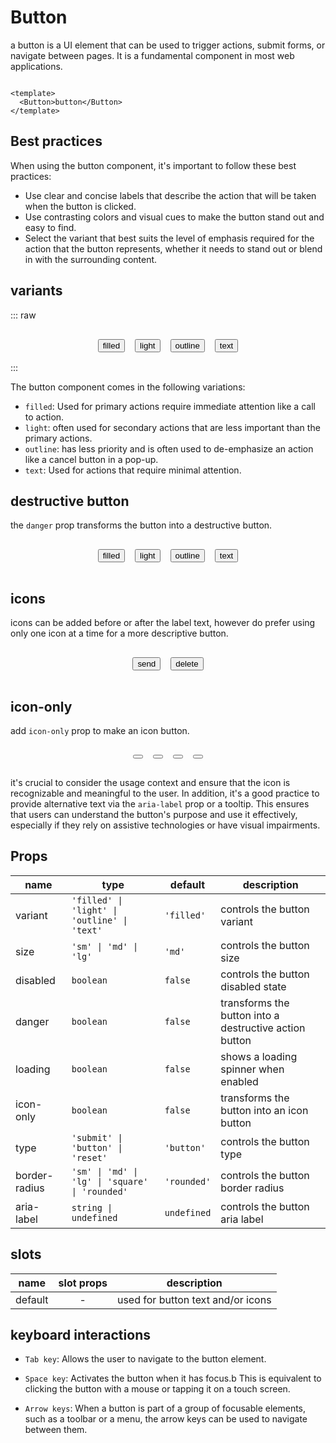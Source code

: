 <script lang="ts" setup>
import {ref} from 'vue'
import { Button, Demo } from '@vex-ui/core'
import {TrashIcon, PaperAirplaneIcon, UserIcon, HomeIcon} from '@heroicons/vue/24/solid'

function getCode(state: any) {
  const params = Object.keys(state)
    .map((key) => `${key}="${state[key]?.label || state[key]}"`)
    .join('\n')

  const _code = `
  <Button ${params} >
    button
  </Button>
  `
  code.value = _code

  return _code
}

const code = ref()

const controls = [
  {
    label: 'variant',
    options: [
      {
        label: 'filled',
        value: 'filled',
      },
      {
        label: 'light',
        value: 'light',
      },
      {
        label: 'outline',
        value: 'outline',
      },
      {
        label: 'text',
        value: 'text',
      },
    ],
    controlType: 'Select',
    default: {
      label: 'filled',
      value: 'filled',
    },
  },

  {
    label: 'size',
    options: [
      {
        label: 'sm',
        value: 'sm',
      },
      {
        label: 'md',
        value: 'md',
      },
      {
        label: 'lg',
        value: 'lg',
      },
    ],
    controlType: 'Select',
    default: {
      label: 'md',
      value: 'md',
    },
  },
  {
    label: 'danger',
    controlType: 'Switch',
    default: false,
  },
  {
    label: 'loading',
    controlType: 'Switch',
    default: false,
  },
  {
    label: 'disabled',
    controlType: 'Switch',
    default: false,
  },
]
</script>

# Button

a button is a UI element that can be used to trigger actions, submit forms, or navigate between pages. It is a fundamental component in most web applications.

<Demo :controls="controls">
  <template #window="{ state }">
    <Button
      :danger="state.danger"
      :size="state.size.value"
      :variant="state.variant.value"
      :loading="state.loading"
      :disabled="state.disabled"
      >button</Button
    >
  </template>

<!-- <template #code="{ state }"> <div class="overflow-x-auto">{{ getCode(state) }}</div></template> -->
</Demo>

```ts-vue

<template>
  <Button>button</Button>
</template>

```

## Best practices

When using the button component, it's important to follow these best practices:

- Use clear and concise labels that describe the action that will be taken when the button is clicked.
- Use contrasting colors and visual cues to make the button stand out and easy to find.
- Select the variant that best suits the level of emphasis required for the action that the button represents, whether it needs to stand out or blend in with the surrounding content.

## variants

::: raw

<div class="demo-container">
  <div class="row">
    <Button variant="filled">filled</Button>
    <Button variant="light">light</Button>
    <Button variant="outline">outline</Button>
    <Button variant="text">text</Button>
  </div>
</div>
:::

The button component comes in the following variations:

- `filled`: Used for primary actions require immediate attention like a call to action.
- `light`: often used for secondary actions that are less important than the primary actions.
- `outline`: has less priority and is often used to de-emphasize an action like a cancel button in a pop-up.
- `text`: Used for actions that require minimal attention.

## destructive button

the `danger` prop transforms the button into a destructive button.

<div class="demo-container">
  <div class="row">
    <Button danger variant="filled" >filled</Button>
    <Button danger variant="light" >light</Button>
    <Button danger variant="outline" >outline</Button>
    <Button danger variant="text" >text</Button>
  </div>
</div>

## icons

icons can be added before or after the label text, however do prefer using only one icon at a time for a more descriptive button.

<div class="demo-container">
  <div class="row">
    <Button>
      send
      <PaperAirplaneIcon class="icon" />
    </Button>
    <Button danger>
      <TrashIcon class="icon" />
      delete
    </Button>
  </div>
</div>

## icon-only

add `icon-only` prop to make an icon button.

<div class="demo-container">
  <div class="row">
    <Button icon-only>
      <PaperAirplaneIcon class="icon" />
    </Button>
    <Button icon-only color="danger" variant="light">
      <TrashIcon class="icon" />
    </Button>
    <Button icon-only color="success" variant="outline">
      <HomeIcon class="icon" />
    </Button>
    <Button icon-only color="plain" variant="text">
      <UserIcon class="icon" />
    </Button>
  </div>
</div>

it's crucial to consider the usage context and ensure that the icon is recognizable and meaningful to the user. In addition, it's a good practice to provide alternative text via the `aria-label` prop or a tooltip. This ensures that users can understand the button's purpose and use it effectively, especially if they rely on assistive technologies or have visual impairments.

## Props

| name          | type                                            | default     | description                                            |
| ------------- | ----------------------------------------------- | ----------- | ------------------------------------------------------ |
| variant       | `'filled' \| 'light' \| 'outline' \| 'text'`    | `'filled'`  | controls the button variant                            |
| size          | `'sm' \| 'md' \| 'lg'`                          | `'md'`      | controls the button size                               |
| disabled      | `boolean`                                       | `false`     | controls the button disabled state                     |
| danger        | `boolean`                                       | `false`     | transforms the button into a destructive action button |
| loading       | `boolean`                                       | `false`     | shows a loading spinner when enabled                   |
| icon-only     | `boolean`                                       | `false`     | transforms the button into an icon button              |
| type          | `'submit' \| 'button' \| 'reset'`               | `'button'`  | controls the button type                               |
| border-radius | `'sm' \| 'md' \| 'lg' \| 'square' \| 'rounded'` | `'rounded'` | controls the button border radius                      |
| aria-label    | `string \| undefined`                           | `undefined` | controls the button aria label                         |

## slots

| name    | slot props | description                       |
| ------- | :--------: | --------------------------------- |
| default |     -      | used for button text and/or icons |

## keyboard interactions

- `Tab key`: Allows the user to navigate to the button element.

- `Space key`: Activates the button when it has focus.b This is equivalent to clicking the button with a mouse or tapping it on a touch screen.

- `Arrow keys`: When a button is part of a group of focusable elements, such as a toolbar or a menu, the arrow keys can be used to navigate between them.

<style>
  .demo-container{
    padding: 1rem;
    border-radius: var(--vex-border-radius-md); 
  }
  .row{
    display: flex;
    flex-wrap: wrap;
    grid-template-rows: auto;
    justify-content: center;
    align-items: center;
    gap: 16px;
  }
  .column{
    display: flex;
    flex-wrap: wrap;
    grid-template-rows: auto;
    flex-direction: column;
    gap: 16px;
  }
  .icon{
    width: 18px;
    height: 18px;
  }
</style>
